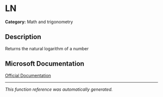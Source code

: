 # LN

**Category:** Math and trigonometry

## Description
Returns the natural logarithm of a number

## Microsoft Documentation
[Official Documentation](https://support.microsoft.com//en-us/office/ln-function-81fe1ed7-dac9-4acd-ba1d-07a142c6118f)

---
*This function reference was automatically generated.*
